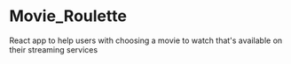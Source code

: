 # Movie_Roulette
React app to help users with choosing a movie to watch that's available on their streaming services
